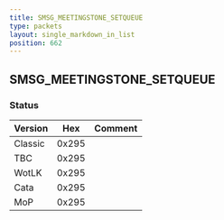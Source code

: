 ```yaml
---
title: SMSG_MEETINGSTONE_SETQUEUE
type: packets
layout: single_markdown_in_list
position: 662
---
```


## SMSG_MEETINGSTONE_SETQUEUE

### Status

Version    | Hex        | Comment
---------- | ---------- | ---------- 
Classic    | 0x295      | 
TBC        | 0x295      | 
WotLK      | 0x295      | 
Cata       | 0x295      | 
MoP        | 0x295      | 